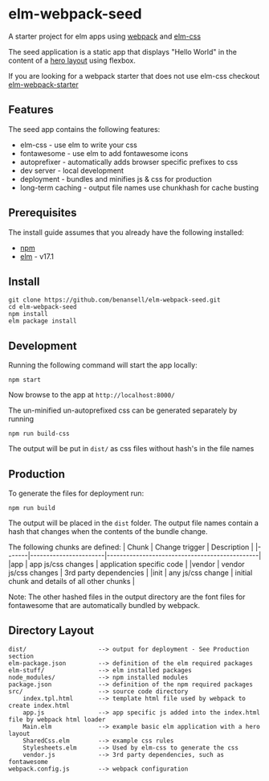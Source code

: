 # elm-webpack-seed
A starter project for elm apps using [webpack](https://webpack.github.io/) and [elm-css](http://package.elm-lang.org/packages/rtfeldman/elm-css/latest)

The seed application is a static app that displays "Hello World" in the content of a [hero layout](https://philipwalton.github.io/solved-by-flexbox/demos/holy-grail/) using flexbox.

If you are looking for a webpack starter that does not use elm-css checkout [elm-webpack-starter](https://github.com/moarwick/elm-webpack-starter)

## Features
The seed app contains the following features:
* elm-css - use elm to write your css
* fontawesome - use elm to add fontawesome icons
* autoprefixer - automatically adds browser specific prefixes to css
* dev server - local development
* deployment - bundles and minifies js & css for production
* long-term caching - output file names use chunkhash for cache busting

## Prerequisites
The install guide assumes that you already have the following installed:
* [npm](https://docs.npmjs.com/)
* [elm](http://elm-lang.org/install) - v17.1

## Install
```
git clone https://github.com/benansell/elm-webpack-seed.git
cd elm-webpack-seed
npm install
elm package install
```

## Development
Running the following command will start the app locally:
```
npm start
```
Now browse to the app at `http://localhost:8000/`

The un-minified un-autoprefixed css can be generated separately by running
```
npm run build-css
```
The output will be put in `dist/` as css files without hash's in the file names

## Production
To generate the files for deployment run:
```
npm run build
```
The output will be placed in the `dist` folder. The output file names contain a hash that changes when
the contents of the bundle change.

The following chunks are defined:
| Chunk | Change trigger        | Description                                   |
|-------|-----------------------|-----------------------------------------------|
|app    | app js/css changes    | application specific code                     |
|vendor | vendor js/css changes | 3rd party dependencies                        |
|init   | any js/css change     | initial chunk and details of all other chunks |

Note: The other hashed files in the output directory are the font files for fontawesome that are
automatically bundled by webpack.

## Directory Layout
```
dist/                    --> output for deployment - See Production section
elm-package.json         --> definition of the elm required packages
elm-stuff/               --> elm installed packages
node_modules/            --> npm installed modules
package.json             --> definition of the npm required packages
src/                     --> source code directory
    index.tpl.html       --> template html file used by webpack to create index.html
    app.js               --> app specific js added into the index.html file by webpack html loader
    Main.elm             --> example basic elm application with a hero layout
    SharedCss.elm        --> example css rules
    Stylesheets.elm      --> Used by elm-css to generate the css
    vendor.js            --> 3rd party dependencies, such as fontawesome
webpack.config.js        --> webpack configuration
```
